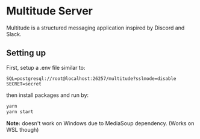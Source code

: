 # Multitude Server
Multitude is a structured messaging application inspired by Discord and Slack.

## Setting up

First, setup a .env file similar to:

```dotenv
SQL=postgresql://root@localhost:26257/multitude?sslmode=disable
SECRET=secret
```

then install packages and run by:

```bash
yarn
yarn start
```

**Note:** doesn't work on Windows due to MediaSoup dependency. (Works on WSL though)